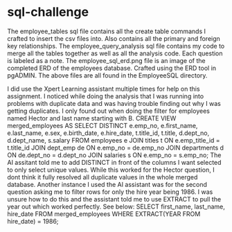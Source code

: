 # sql-challenge
The employee_tables sql file contains all the create table commands I crafted to insert the csv files into. Also contains all the primary and foreign key relationships.
The employee_query_analysis sql file contains my code to merge all the tables together as well as all the analysis code. Each question is labeled as a note.
The employee_sql_erd.png file is an image of the completed ERD of the employees database. Crafted using the ERD tool in pgADMIN.
The above files are all found in the EmployeeSQL directory.

I did use the Xpert Learning assistant multiple times for help on this assignment.
I noticed while doing the analysis that I was running into problems with duplicate data and was having trouble finding out why I was getting duplicates. I only found out when doing the filter for employees named Hector and last name starting with B.
    CREATE VIEW merged_employees AS
    SELECT DISTINCT e.emp_no, e.first_name, e.last_name, e.sex, e.birth_date, e.hire_date, t.title_id, t.title, d.dept_no, d.dept_name, s.salary
    FROM employees e
    JOIN titles t ON e.emp_title_id = t.title_id
    JOIN dept_emp de ON e.emp_no = de.emp_no
    JOIN departments d ON de.dept_no = d.dept_no
    JOIN salaries s ON e.emp_no = s.emp_no;
The AI assitant told me to add DISTINCT in front of the columns I want selected to only select unique values. While this worked for the Hector question, I dont think it fully resolved all duplicate values in the whole merged database.
Another instance I used the AI assistant was for the second question asking me to filter rows for only the hire year being 1986. I was unsure how to do this and the assistant told me to use EXTRACT to pull the year out which worked perfectly. See below: 
    SELECT first_name, last_name, hire_date 
    FROM merged_employees 
    WHERE EXTRACT(YEAR FROM hire_date) = 1986;